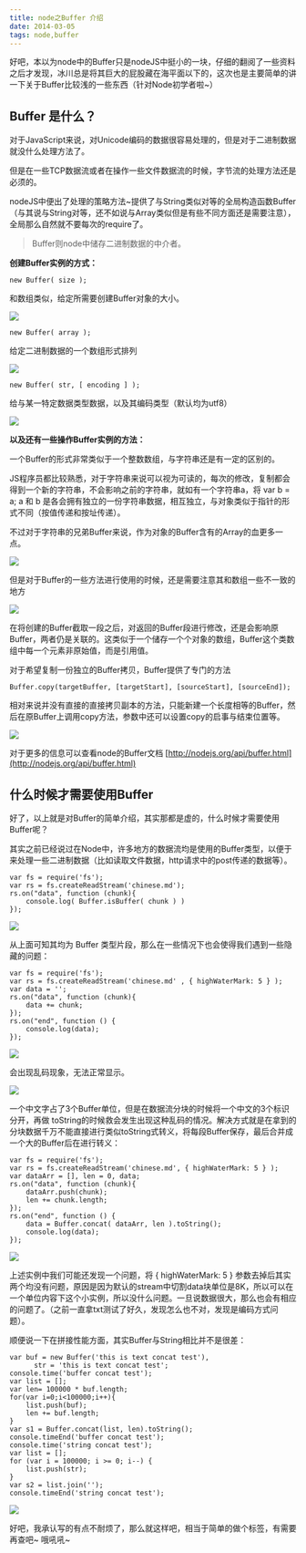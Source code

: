 ```yaml
---
title: node之Buffer 介绍
date: 2014-03-05
tags: node,buffer
---
```

好吧，本以为node中的Buffer只是nodeJS中挺小的一块，仔细的翻阅了一些资料之后才发现，冰川总是将其巨大的屁股藏在海平面以下的，这次也是主要简单的讲一下关于Buffer比较浅的一些东西（针对Node初学者啦~）

## Buffer 是什么？

对于JavaScript来说，对Unicode编码的数据很容易处理的，但是对于二进制数据就没什么处理方法了。

但是在一些TCP数据流或者在操作一些文件数据流的时候，字节流的处理方法还是必须的。

nodeJS中便出了处理的策略方法~提供了与String类似对等的全局构造函数Buffer（与其说与String对等，还不如说与Array类似但是有些不同方面还是需要注意），全局那么自然就不要每次的require了。

> Buffer则node中储存二进制数据的中介者。

**创建Buffer实例的方式：**

```
new Buffer( size );
```

和数组类似，给定所需要创建Buffer对象的大小。

![](http://blog.chinaunix.net/attachment/201403/25/26672038_13957579146WFB.png)

```
new Buffer( array );
```

给定二进制数据的一个数组形式排列

![](http://blog.chinaunix.net/attachment/201403/25/26672038_1395758011Knm0.png)

```
new Buffer( str, [ encoding ] );
```

给与某一特定数据类型数据，以及其编码类型（默认均为utf8）

![](http://blog.chinaunix.net/attachment/201403/25/26672038_13957580902cvk.png)


**以及还有一些操作Buffer实例的方法：**

一个Buffer的形式非常类似于一个整数数组，与字符串还是有一定的区别的。

JS程序员都比较熟悉，对于字符串来说可以视为可读的，每次的修改，复制都会得到一个新的字符串，不会影响之前的字符串，就如有一个字符串a，将 var b = a;  a 和 b 是各会拥有独立的一份字符串数据，相互独立，与对象类似于指针的形式不同（按值传递和按址传递）。

不过对于字符串的兄弟Buffer来说，作为对象的Buffer含有的Array的血更多一点。

![](http://blog.chinaunix.net/attachment/201403/25/26672038_1395758215FBRf.png)

但是对于Buffer的一些方法进行使用的时候，还是需要注意其和数组一些不一致的地方

 ![](http://blog.chinaunix.net/attachment/201403/25/26672038_139575828735ZY.png)
 
在将创建的Buffer截取一段之后，对返回的Buffer段进行修改，还是会影响原Buffer，两者仍是关联的。这类似于一个储存一个个对象的数组，Buffer这个类数组中每一个元素非原始值，而是引用值。

对于希望复制一份独立的Buffer拷贝，Buffer提供了专门的方法

```
Buffer.copy(targetBuffer, [targetStart], [sourceStart], [sourceEnd]);
```

相对来说并没有直接的直接拷贝副本的方法，只能新建一个长度相等的Buffer，然后在原Buffer上调用copy方法，参数中还可以设置copy的启事与结束位置等。

![](http://blog.chinaunix.net/attachment/201403/25/26672038_1395758328p0MA.png)

对于更多的信息可以查看node的Buffer文档  [http://nodejs.org/api/buffer.html](http://nodejs.org/api/buffer.html)

## 什么时候才需要使用Buffer

好了，以上就是对Buffer的简单介绍，其实那都是虚的，什么时候才需要使用Buffer呢？

其实之前已经说过在Node中，许多地方的数据流均是使用的Buffer类型，以便于来处理一些二进制数据（比如读取文件数据，http请求中的post传递的数据等）。 

```
var fs = require('fs');
var rs = fs.createReadStream('chinese.md');
rs.on("data", function (chunk){
    console.log( Buffer.isBuffer( chunk ) )
});
```

![](http://blog.chinaunix.net/attachment/201403/25/26672038_1395758505cPtf.png)

从上面可知其均为 Buffer 类型片段，那么在一些情况下也会使得我们遇到一些隐藏的问题：

```
var fs = require('fs');
var rs = fs.createReadStream('chinese.md' , { highWaterMark: 5 } );
var data = '';
rs.on("data", function (chunk){
    data += chunk;
});
rs.on("end", function () {
    console.log(data);
});
```

![](http://blog.chinaunix.net/attachment/201403/25/26672038_1395758607bh1H.png)

会出现乱码现象，无法正常显示。

![](http://blog.chinaunix.net/attachment/201403/25/26672038_13957586459cC7.png)

一个中文字占了3个Buffer单位，但是在数据流分块的时候将一个中文的3个标识分开，再做 toString的时候救会发生出现这种乱码的情况。解决方式就是在拿到的分块数据千万不能直接进行类似toString式转义，将每段Buffer保存，最后合并成一个大的Buffer后在进行转义：

```
var fs = require('fs');
var rs = fs.createReadStream('chinese.md', { highWaterMark: 5 } );
var dataArr = [], len = 0, data;
rs.on("data", function (chunk){
    dataArr.push(chunk);
    len += chunk.length;
});
rs.on("end", function () {
    data = Buffer.concat( dataArr, len ).toString();
    console.log(data);
});
```

![](http://blog.chinaunix.net/attachment/201403/25/26672038_1395758710m428.png)

上述实例中我们可能还发现一个问题，将 { highWaterMark: 5 } 参数去掉后其实两个均没有问题，原因是因为默认的stream中切割data块单位是8K，所以可以在一个单位内容下这个小实例，所以没什么问题。一旦说数据很大，那么也会有相应的问题了。（之前一直拿txt测试了好久，发现怎么也不对，发现是编码方式问题）。

顺便说一下在拼接性能方面，其实Buffer与String相比并不是很差：

```
var buf = new Buffer('this is text concat test'),
	  str = 'this is text concat test';
console.time('buffer concat test');
var list = [];
var len= 100000 * buf.length;
for(var i=0;i<100000;i++){
    list.push(buf);
    len += buf.length;
}
var s1 = Buffer.concat(list, len).toString();
console.timeEnd('buffer concat test');
console.time('string concat test');
var list = [];
for (var i = 100000; i >= 0; i--) {
    list.push(str);
}
var s2 = list.join('');
console.timeEnd('string concat test');
```

![](http://blog.chinaunix.net/attachment/201403/25/26672038_13957587702EjN.png)

好吧，我承认写的有点不耐烦了，那么就这样吧，相当于简单的做个标签，有需要再查吧~ 哦吼吼~




